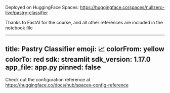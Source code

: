 Deployed on HuggingFace Spaces:
https://huggingface.co/spaces/nullzero-live/pastry-classifier

Thanks to FastAI for the course, and all other references are included in the notebook file


---
title: Pastry Classifier
emoji: 📈
colorFrom: yellow
colorTo: red
sdk: streamlit
sdk_version: 1.17.0
app_file: app.py
pinned: false
---

Check out the configuration reference at https://huggingface.co/docs/hub/spaces-config-reference
